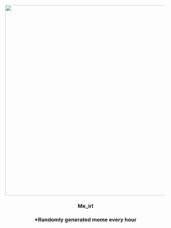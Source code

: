 <p align="center">
        <img src="https://i.redd.it/lp6n0rf125l81.jpg" width="600" height="600">
        </p>
        <h3 align="center">Me_irl</h3>
        <h3 align="center">*Randomly generated meme every hour</h3>
    